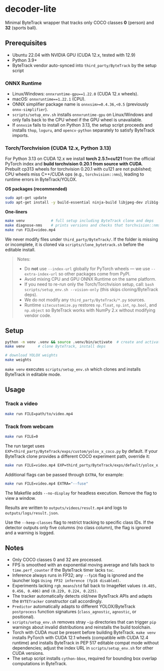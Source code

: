 # decoder-lite

Minimal ByteTrack wrapper that tracks only COCO classes **0** (person) and **32** (sports ball).

## Prerequisites
- Ubuntu 22.04 with NVIDIA GPU (CUDA 12.x, tested with 12.9)
- Python 3.9+
- ByteTrack vendor auto-synced into `third_party/ByteTrack` by the setup script

### ONNX Runtime
- Linux/Windows: `onnxruntime-gpu==1.22.0` (CUDA 12.x wheels).
- macOS: `onnxruntime==1.22.1` (CPU).
- ONNX simplifier package name is `onnxsim>=0.4.36,<0.5` (previously `onnx-simplifier`).
- `scripts/setup_env.sh` installs `onnxruntime-gpu` on Linux/Windows and only
  falls back to the CPU wheel if the GPU wheel is unavailable.
- If `onnxsim` fails to install on Python 3.13, the setup script proceeds and
  installs `thop`, `loguru`, and `opencv-python` separately to satisfy ByteTrack
  imports.

### Torch/Torchvision (CUDA 12.x, Python 3.13)
For Python 3.13 on CUDA 12.x we install **torch 2.5.1+cu121** from the official PyTorch index and **build torchvision 0.20.1 from source with CUDA**. Prebuilt cp313 wheels for torchvision 0.20.1 with cu121 are not published; CPU wheels miss C++/CUDA ops (e.g., `torchvision::nms`), leading to runtime errors in ByteTrack/YOLOX.

**OS packages (recommended)**
```bash
sudo apt-get update
sudo apt-get install -y build-essential ninja-build libjpeg-dev zlib1g-dev libpng-dev ffmpeg
```

**One-liners**
```bash
make venv            # full setup including ByteTrack clone and deps
make diagnose-nms    # prints versions and checks that torchvision::nms is available
make run FILE=video.mp4
```

We never modify files under `third_party/ByteTrack/`. If the folder is missing or incomplete, it is cloned via `scripts/clone_bytetrack.sh` before the editable install.

> Notes:
> * Do **not** use `--index-url` globally for PyTorch wheels — we use `--extra-index-url` so other packages come from PyPI.
> * Avoid mixing CPU and GPU ONNX Runtime on the same platform.
> * If you need to re-run only the Torch/Torchvision setup, call:
>   `bash scripts/setup_env.sh --vision-only` (this skips cloning/ByteTrack deps).
> * We do not modify any `third_party/ByteTrack/*.py` sources.
> * Runtime `sitecustomize.py` restores `np.float`, `np.int`, `np.bool`, and
>   `np.object` so ByteTrack works with NumPy 2.x without modifying vendor code.

## Setup
```bash
python -m venv .venv && source .venv/bin/activate  # create and activate venv
make venv      # clone ByteTrack, install deps

# download YOLOX weights
make weights
```
`make venv` executes `scripts/setup_env.sh` which clones and installs ByteTrack in editable mode.

## Usage
### Track a video
```bash
make run FILE=path/to/video.mp4
```

### Track from webcam
```bash
make run FILE=0
```

The run target uses `EXP=third_party/ByteTrack/exps/custom/yolox_x_coco.py` by default. If your
ByteTrack clone provides a different COCO experiment path, override it:

```bash
make run FILE=video.mp4 EXP=third_party/ByteTrack/exps/default/yolox_x.py
```

Additional flags can be passed through `EXTRA`, for example:

```bash
make run FILE=video.mp4 EXTRA="--fuse"
```

The Makefile adds `--no-display` for headless execution. Remove the flag to view a window.

Results are written to `outputs/videos/result.mp4` and logs to `outputs/logs/result.json`.

Use the `--keep-classes` flag to restrict tracking to specific class IDs. If the
detector outputs only five columns (no class column), the flag is ignored and a
warning is logged.

## Notes
- Only COCO classes 0 and 32 are processed.
- FPS is smoothed with an exponential moving average and falls back to
  ``time.perf_counter`` if the ByteTrack timer lacks ``toc``.
- Inference always runs in FP32; any `--fp16` flag is ignored and the launcher logs `Using FP32 inference (fp16 disabled)`.
- Experiments lacking `rgb_means`/`std` fall back to ImageNet values `(0.485, 0.456, 0.406)` and `(0.229, 0.224, 0.225)`.
- The tracker automatically detects old/new ByteTrack APIs and adapts the `BYTETracker`
  constructor call accordingly.
- `Predictor` automatically adapts to different YOLOX/ByteTrack `postprocess`
  function signatures (``class_agnostic``, ``agnostic``, or positional).
- `scripts/setup_env.sh` removes stray `~ip` directories that can trigger
  `pip` warnings about invalid distributions and reinstalls the build toolchain.
- Torch with CUDA must be present before building ByteTrack. `make venv` installs
  PyTorch with CUDA 12.1 wheels (compatible with CUDA 12.4 runtime) and installs
  ByteTrack in PEP 517 editable compat mode without dependencies; adjust the
  index URL in `scripts/setup_env.sh` for other CUDA versions.
- The setup script installs `cython-bbox`, required for bounding box overlap
  computations in ByteTrack.
